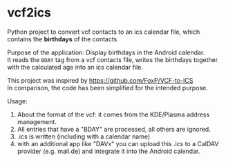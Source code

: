 # vcf2ics
Python project to convert vcf contacts to an ics calendar file, which contains the **birthdays** of the contacts

Purpose of the application:
Display birthdays in the Android calendar.  
It reads the `BDAY` tag from a vcf contacts file, writes the birthdays together with the calculated age into an ics calendar file.

This project was inspired by https://github.com/FoxP/VCF-to-ICS  
In comparison, the code has been simplified for the intended purpose.

Usage:
1. About the format of the vcf: it comes from the KDE/Plasma address management.
2. All entries that have a "BDAY" are processed, all others are ignored.
3. .ics is written (including with a calendar name)
4. with an additional app like "DAVx" you can upload this .ics to a CalDAV provider (e.g. mail.de) and integrate it into the Android calendar.
